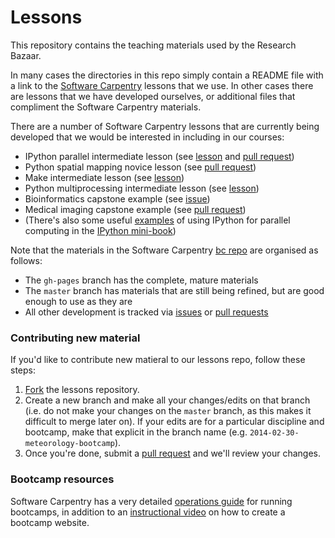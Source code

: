 Lessons
=======

This repository contains the teaching materials used by the Research Bazaar.  

In many cases the directories in this repo simply contain a README file with a link to the [Software Carpentry](http://software-carpentry.org/) lessons that we use. In other cases there are lessons that we have developed ourselves, or additional files that compliment the Software Carpentry materials.

There are a number of Software Carpentry lessons that are currently being developed that we would be interested in including in our courses:  

* IPython parallel intermediate lesson (see [lesson](https://github.com/cfriedline/bc/blob/swc-ipython-parallel-lesson/intermediate/python/05-ipython-parallel.md) and [pull request](https://github.com/swcarpentry/bc/pull/438/files))
* Python spatial mapping novice lesson (see [pull request](https://github.com/swcarpentry/bc/pull/387))
* Make intermediate lesson (see [lesson](https://github.com/swcarpentry/bc/tree/master/intermediate/make))
* Python multiprocessing intermediate lesson (see [lesson](https://github.com/swcarpentry/bc/blob/master/intermediate/python/04-multiprocessing.md))
* Bioinformatics capstone example (see [issue](https://github.com/swcarpentry/bc/issues/532))
* Medical imaging capstone example (see [pull request](https://github.com/swcarpentry/bc/pull/529))
* (There's also some useful [examples](https://github.com/rossant/ipython-minibook) of using IPython for parallel computing in the [IPython mini-book](http://ipython.rossant.net/))

Note that the materials in the Software Carpentry [bc repo](https://github.com/swcarpentry/bc) are organised as follows:  

* The `gh-pages` branch has the complete, mature materials
* The `master` branch has materials that are still being refined, but are good enough to use as they are
* All other development is tracked via [issues](https://github.com/swcarpentry/bc/issues) or [pull requests](https://github.com/swcarpentry/bc/pulls)


### Contributing new material

If you'd like to contribute new matieral to our lessons repo, follow these steps:  

1. [Fork](https://help.github.com/articles/fork-a-repo) the lessons repository.
2. Create a new branch and make all your changes/edits on that branch (i.e. do not make your changes on the `master` branch, as this makes it difficult to merge later on). If your edits are for a particular discipline and bootcamp, make that explicit in the branch name (e.g. `2014-02-30-meteorology-bootcamp`).
3. Once you're done, submit a [pull request](https://help.github.com/articles/using-pull-requests) and we'll review your changes.

### Bootcamp resources

Software Carpentry has a very detailed [operations guide](http://software-carpentry.org/bootcamps/operations.html) for running bootcamps, in addition to an [instructional video](http://vimeo.com/87241285) on how to create a bootcamp website. 
